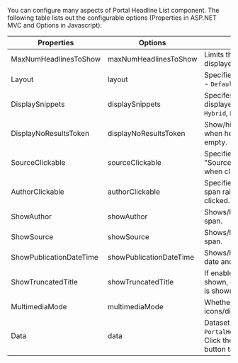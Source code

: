 ﻿You can configure many aspects of Portal Headline List component. The following table lists out the configurable options (Properties in ASP.NET MVC and Options in Javascript): 

 Properties 				|  Options					  |  Description											
----------------------------|-----------------------------|----------------------------------------------------------------------------------------------
MaxNumHeadlinesToShow		| maxNumHeadlinesToShow		  | Limits the number of headlines displayed. <span class="label">Default: 5</span>
Layout						| layout					  | Specifies the headlines layout - `Default`, `Author`, `Timeline`
DisplaySnippets				| displaySnippets			  | Specifes how "Snippets" are displayed - `None`, `Inline`, `Hybrid`, `Hover`, `HybridHover`.
DisplayNoResultsToken		| displayNoResultsToken		  | Show/hide "No Results" token when headline dataset is empty.
SourceClickable				| sourceClickable			  | Specifies whether the "Source" span raises event when clicked.
AuthorClickable				| authorClickable			  | Specifies whether the "Author" span raises event when clicked.
ShowAuthor					| showAuthor				  | Shows/hides the "Author" span.
ShowSource					| showSource				  | Shows/hides the "Source" span.
ShowPublicationDateTime		| showPublicationDateTime	  | Shows/hides the "Publication" date and time.
ShowTruncatedTitle			| showTruncatedTitle		  | If enabled, the truncated title is shown, otherwise the full title is shown.
MultimediaMode				| multimediaMode			  | Whether multimedia related icons/divs should be shown.
Data						| data						  | Dataset for headlines. Takes a `PortalHeadlineListDataResult`. Click the <span class="btn btn-mini btn-info">View Sample Data</span> button to see examples.
